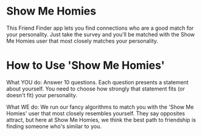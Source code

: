 # Show Me Homies
This Friend Finder app lets you find connections who are a good match for your personality.
Just take the survey and you'll be matched with the Show Me Homies user that most closely matches
your personality.

# How to Use 'Show Me Homies'

What YOU do:
Answer 10 questions. Each question presents a statement about yourself.
You need to choose how strongly that statement fits (or doesn't fit) your personality.

What WE do:
We run our fancy algorithms to match you with the 'Show Me Homies' user that most closely
resembles yourself. They say opposites attract, but here at Show Me Homies, we think the best
path to friendship is finding someone who's similar to you.
